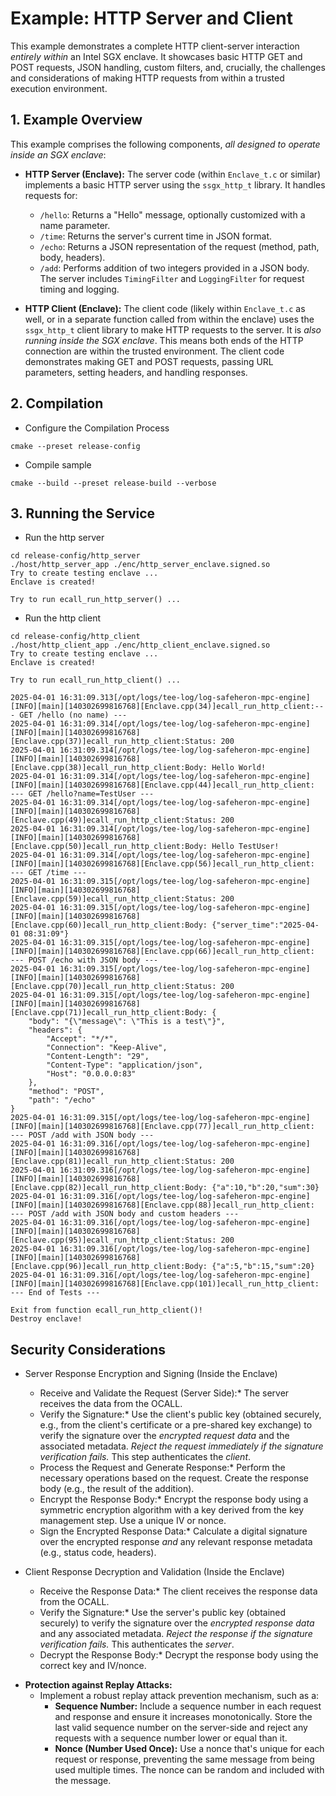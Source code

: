 # Example: HTTP Server and Client

This example demonstrates a complete HTTP client-server interaction *entirely within* an Intel SGX enclave. It showcases basic HTTP GET and POST requests, JSON handling, custom filters, and, crucially, the challenges and considerations of making HTTP requests from within a trusted execution environment.

## 1. Example Overview

This example comprises the following components, *all designed to operate inside an SGX enclave*:

*   **HTTP Server (Enclave):** The server code (within `Enclave_t.c` or similar) implements a basic HTTP server using the `ssgx_http_t` library. It handles requests for:
    *   `/hello`: Returns a "Hello" message, optionally customized with a name parameter.
    *   `/time`: Returns the server's current time in JSON format.
    *   `/echo`: Returns a JSON representation of the request (method, path, body, headers).
    *   `/add`: Performs addition of two integers provided in a JSON body.
        The server includes `TimingFilter` and `LoggingFilter` for request timing and logging.

*   **HTTP Client (Enclave):**  The client code (likely within `Enclave_t.c` as well, or in a separate function called from within the enclave) uses the `ssgx_http_t` client library to make HTTP requests to the server. It is *also running inside the SGX enclave*. This means both ends of the HTTP connection are within the trusted environment. The client code demonstrates making GET and POST requests, passing URL parameters, setting headers, and handling responses.

## 2. Compilation

- Configure the Compilation Process

```shell
cmake --preset release-config
```

- Compile sample

```shell
cmake --build --preset release-build --verbose
```

## 3. Running the Service

- Run the http server

```shell
cd release-config/http_server
./host/http_server_app ./enc/http_server_enclave.signed.so
Try to create testing enclave ...
Enclave is created!

Try to run ecall_run_http_server() ...

```

- Run the http client

```shell
cd release-config/http_client
./host/http_client_app ./enc/http_client_enclave.signed.so
Try to create testing enclave ...
Enclave is created!

Try to run ecall_run_http_client() ...

2025-04-01 16:31:09.313[/opt/logs/tee-log/log-safeheron-mpc-engine][INFO][main][140302699816768][Enclave.cpp(34)]ecall_run_http_client:--- GET /hello (no name) ---
2025-04-01 16:31:09.314[/opt/logs/tee-log/log-safeheron-mpc-engine][INFO][main][140302699816768][Enclave.cpp(37)]ecall_run_http_client:Status: 200
2025-04-01 16:31:09.314[/opt/logs/tee-log/log-safeheron-mpc-engine][INFO][main][140302699816768][Enclave.cpp(38)]ecall_run_http_client:Body: Hello World!
2025-04-01 16:31:09.314[/opt/logs/tee-log/log-safeheron-mpc-engine][INFO][main][140302699816768][Enclave.cpp(44)]ecall_run_http_client:
--- GET /hello?name=TestUser ---
2025-04-01 16:31:09.314[/opt/logs/tee-log/log-safeheron-mpc-engine][INFO][main][140302699816768][Enclave.cpp(49)]ecall_run_http_client:Status: 200
2025-04-01 16:31:09.314[/opt/logs/tee-log/log-safeheron-mpc-engine][INFO][main][140302699816768][Enclave.cpp(50)]ecall_run_http_client:Body: Hello TestUser!
2025-04-01 16:31:09.314[/opt/logs/tee-log/log-safeheron-mpc-engine][INFO][main][140302699816768][Enclave.cpp(56)]ecall_run_http_client:
--- GET /time ---
2025-04-01 16:31:09.315[/opt/logs/tee-log/log-safeheron-mpc-engine][INFO][main][140302699816768][Enclave.cpp(59)]ecall_run_http_client:Status: 200
2025-04-01 16:31:09.315[/opt/logs/tee-log/log-safeheron-mpc-engine][INFO][main][140302699816768][Enclave.cpp(60)]ecall_run_http_client:Body: {"server_time":"2025-04-01 08:31:09"}
2025-04-01 16:31:09.315[/opt/logs/tee-log/log-safeheron-mpc-engine][INFO][main][140302699816768][Enclave.cpp(66)]ecall_run_http_client:
--- POST /echo with JSON body ---
2025-04-01 16:31:09.315[/opt/logs/tee-log/log-safeheron-mpc-engine][INFO][main][140302699816768][Enclave.cpp(70)]ecall_run_http_client:Status: 200
2025-04-01 16:31:09.315[/opt/logs/tee-log/log-safeheron-mpc-engine][INFO][main][140302699816768][Enclave.cpp(71)]ecall_run_http_client:Body: {
    "body": "{\"message\": \"This is a test\"}",
    "headers": {
        "Accept": "*/*",
        "Connection": "Keep-Alive",
        "Content-Length": "29",
        "Content-Type": "application/json",
        "Host": "0.0.0.0:83"
    },
    "method": "POST",
    "path": "/echo"
}
2025-04-01 16:31:09.315[/opt/logs/tee-log/log-safeheron-mpc-engine][INFO][main][140302699816768][Enclave.cpp(77)]ecall_run_http_client:
--- POST /add with JSON body ---
2025-04-01 16:31:09.316[/opt/logs/tee-log/log-safeheron-mpc-engine][INFO][main][140302699816768][Enclave.cpp(81)]ecall_run_http_client:Status: 200
2025-04-01 16:31:09.316[/opt/logs/tee-log/log-safeheron-mpc-engine][INFO][main][140302699816768][Enclave.cpp(82)]ecall_run_http_client:Body: {"a":10,"b":20,"sum":30}
2025-04-01 16:31:09.316[/opt/logs/tee-log/log-safeheron-mpc-engine][INFO][main][140302699816768][Enclave.cpp(88)]ecall_run_http_client:
--- POST /add with JSON body and custom headers ---
2025-04-01 16:31:09.316[/opt/logs/tee-log/log-safeheron-mpc-engine][INFO][main][140302699816768][Enclave.cpp(95)]ecall_run_http_client:Status: 200
2025-04-01 16:31:09.316[/opt/logs/tee-log/log-safeheron-mpc-engine][INFO][main][140302699816768][Enclave.cpp(96)]ecall_run_http_client:Body: {"a":5,"b":15,"sum":20}
2025-04-01 16:31:09.316[/opt/logs/tee-log/log-safeheron-mpc-engine][INFO][main][140302699816768][Enclave.cpp(101)]ecall_run_http_client:
--- End of Tests ---

Exit from function ecall_run_http_client()!
Destroy enclave!
```

## Security Considerations

- Server Response Encryption and Signing (Inside the Enclave)

    * Receive and Validate the Request (Server Side):* The server receives the data from the OCALL.
    * Verify the Signature:* Use the client's public key (obtained securely, e.g., from the client's certificate or a pre-shared key exchange) to verify the signature over the *encrypted request data* and the associated metadata. *Reject the request immediately if the signature verification fails.*  This step authenticates the *client*.
    * Process the Request and Generate Response:* Perform the necessary operations based on the request. Create the response body (e.g., the result of the addition).
    * Encrypt the Response Body:* Encrypt the response body using a symmetric encryption algorithm with a key derived from the key management step.  Use a unique IV or nonce.
    * Sign the Encrypted Response Data:* Calculate a digital signature over the encrypted response *and* any relevant response metadata (e.g., status code, headers).

- Client Response Decryption and Validation (Inside the Enclave)
    * Receive the Response Data:* The client receives the response data from the OCALL.
    * Verify the Signature:* Use the server's public key (obtained securely) to verify the signature over the *encrypted response data* and any associated metadata. *Reject the response if the signature verification fails.* This authenticates the *server*.
    * Decrypt the Response Body:* Decrypt the response body using the correct key and IV/nonce.

*   **Protection against Replay Attacks:**
    *   Implement a robust replay attack prevention mechanism, such as a:
        *   **Sequence Number:**  Include a sequence number in each request and response and ensure it increases monotonically. Store the last valid sequence number on the server-side and reject any requests with a sequence number lower or equal than it.
        *   **Nonce (Number Used Once):**  Use a nonce that's unique for each request or response, preventing the same message from being used multiple times. The nonce can be random and included with the message.
